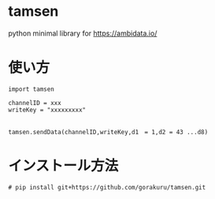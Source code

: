 # tamsen
python minimal library for https://ambidata.io/

# 使い方

~~~
import tamsen

channelID = xxx
writeKey = "xxxxxxxxx"


tamsen.sendData(channelID,writeKey,d1　= 1,d2 = 43 ...d8)
~~~

# インストール方法
~~~
# pip install git+https://github.com/gorakuru/tamsen.git
~~~
